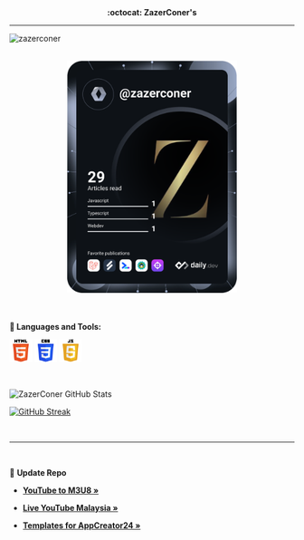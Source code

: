 <div align="center"><strong>:octocat: ZazerConer's</strong></div>

<hr>

<p align="left"><img src="https://komarev.com/ghpvc/?username=zazerconer&label=Views&color=0e75b6&style=flat" alt="zazerconer"></p>

<br>

<div align="center"><a href="https://app.daily.dev/zazerconer"><img src="https://github.com/ZazerConer/ZazerConer/blob/main/devcard.svg" width="300" alt="Zaid Zer's Dev Card"/></a></div>

<br>
<br>

<b>🔧 Languages and Tools:</b>
<p align="left">
<a href="https://www.w3resource.com/html5/introduction.php" target="_blank" rel="noopener noreferrer"><img src="/html5_wordmark.png" alt="html5" width="40" height="40"/></a> 
<a href="https://www.w3resource.com/css/CSS-tutorials.php" target="_blank" rel="noopener noreferrer"><img src="/css3_wordmark.png" alt="css3" width="40" height="40"/></a>
<a href="https://www.w3resource.com/javascript/javascript.php" target="_blank" rel="noopener noreferrer"><img src="/javascript_wordmark.png" alt="javascript" width="40" height="40"/></a>
</p> 

<br>

![ZazerConer GitHub Stats](https://stats.hyochan.dev/api/github-stats-advanced?login=zazerconer)

[![GitHub Streak](https://github-readme-streak-stats.herokuapp.com/?user=ZazerConer&show_icon=true&locale=en&theme=discord-old-blurple&hide_border=true&border_radius=10)](https://git.io/streak-stats)

<br>
<hr>
<br>

🔗 <b>Update Repo</b>

- **[YouTube to M3U8 »](https://github.com/ZazerConer/YouTube-to-M3U8)**

- **[Live YouTube Malaysia »](https://github.com/ZazerConer/liveYTmalaysia)**

- **[Templates for AppCreator24 »](https://github.com/ZazerConer/Templates-For-AppCreator24)**
